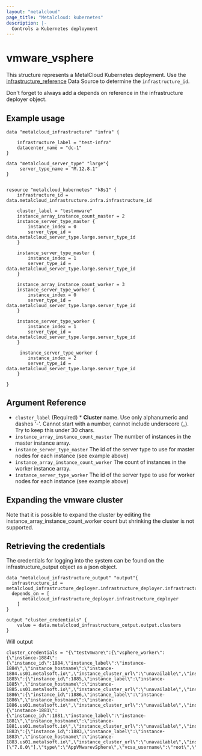 ```yaml
---
layout: "metalcloud"
page_title: "Metalcloud: kubernetes"
description: |-
  Controls a Kubernetes deployment
---
```



# vmware_vsphere

This structure represents a MetalCloud Kubernetes deployment.  Use the [infrastructure_reference](../d/infrastructure_reference.md) Data Source to determine the `infrastructure_id`.

Don't forget to always add a depends on reference in the infrastructure deployer object.

## Example usage

```hcl
data "metalcloud_infrastructure" "infra" {
   
    infrastructure_label = "test-infra"
    datacenter_name = "dc-1" 
}

data "metalcloud_server_type" "large"{
     server_type_name = "M.12.8.1"
}


resource "metalcloud_kubernetes" "k8s1" {
    infrastructure_id =  data.metalcloud_infrastructure.infra.infrastructure_id

    cluster_label = "testvmware"
    instance_array_instance_count_master = 2
    instance_server_type_master {
        instance_index = 0
        server_type_id = data.metalcloud_server_type.large.server_type_id
    }

    instance_server_type_master {
        instance_index = 1
        server_type_id = data.metalcloud_server_type.large.server_type_id
    }
    
    instance_array_instance_count_worker = 3
    instance_server_type_worker {
        instance_index = 0
        server_type_id = data.metalcloud_server_type.large.server_type_id
    }

    instance_server_type_worker {
        instance_index = 1
        server_type_id = data.metalcloud_server_type.large.server_type_id
    }

     instance_server_type_worker {
        instance_index = 2
        server_type_id = data.metalcloud_server_type.large.server_type_id
    }

}

```
## Argument Reference

* `cluster_label` (Required) *  **Cluster** name. Use only alphanumeric and dashes '-'. Cannot start with a number, cannot include underscore (_). Try to keep this under 30 chars.
* `instance_array_instance_count_master` The number of instances in the master instance array.
* `instance_server_type_master` The id of the server type to use for master nodes for each instance (see example above)
* `instance_array_instance_count_worker` The count of instances in the worker instance array.
* `instance_server_type_worker` The id of the server type to use for worker nodes for each instance (see example above)


## Expanding the vmware cluster

Note that it is possible to expand the cluster by editing the instance_array_instance_count_worker count but shrinking the cluster is not supported.


## Retrieving the credentials

The credentials for logging into the system can be found on the infrastructure_output object as a json object.

```hcl
data "metalcloud_infrastructure_output" "output"{
  infrastructure_id = metalcloud_infrastructure_deployer.infrastructure_deployer.infrastructure_id
  depends_on = [
      metalcloud_infrastructure_deployer.infrastructure_deployer
    ]
}

output "cluster_credentials" {
    value = data.metalcloud_infrastructure_output.output.clusters
}
```

Will output
```
cluster_credentials = "{\"testvmware\":{\"vsphere_worker\":{\"instance-1884\":{\"instance_id\":1884,\"instance_label\":\"instance-1884\",\"instance_hostname\":\"instance-1884.us01.metalsoft.io\",\"instance_cluster_url\":\"unavailable\",\"instance_health\":\"unavailable\",\"type\":\"AppVMwarevSphereInstance\",\"esxi_username\":\"root\",\"esxi_password\":\"RndHHb8sagwLjw_8P\"},\"instance-1885\":{\"instance_id\":1885,\"instance_label\":\"instance-1885\",\"instance_hostname\":\"instance-1885.us01.metalsoft.io\",\"instance_cluster_url\":\"unavailable\",\"instance_health\":\"unavailable\",\"type\":\"AppVMwarevSphereInstance\",\"esxi_username\":\"root\",\"esxi_password\":\"ThjrsLhdNg7Jfn_6K\"},\"instance-1886\":{\"instance_id\":1886,\"instance_label\":\"instance-1886\",\"instance_hostname\":\"instance-1886.us01.metalsoft.io\",\"instance_cluster_url\":\"unavailable\",\"instance_health\":\"unavailable\",\"type\":\"AppVMwarevSphereInstance\",\"esxi_username\":\"root\",\"esxi_password\":\"FCGwswEmGXr9PM_8F\"}},\"vsphere_master\":{\"instance-1881\":{\"instance_id\":1881,\"instance_label\":\"instance-1881\",\"instance_hostname\":\"instance-1881.us01.metalsoft.io\",\"instance_cluster_url\":\"unavailable\",\"instance_health\":\"unavailable\",\"type\":\"AppVMwarevSphereInstance\",\"esxi_username\":\"root\",\"esxi_password\":\"ypdFxkL9CDjrXg_8W\"},\"instance-1883\":{\"instance_id\":1883,\"instance_label\":\"instance-1883\",\"instance_hostname\":\"instance-1883.us01.metalsoft.io\",\"instance_cluster_url\":\"unavailable\",\"instance_health\":\"unavailable\",\"type\":\"AppVMwarevSphereInstance\",\"esxi_username\":\"root\",\"esxi_password\":\"wgPpKdegmKfj9S_5J\"}},\"admin_username\":\"administrator@vsphere.local\",\"cluster_software_available_versions\":[\"7.0.0\"],\"type\":\"AppVMwarevSphere\",\"vcsa_username\":\"root\",\"vcsa_initial_password\":\"LGassNtm9BLFYP\"}}"
```